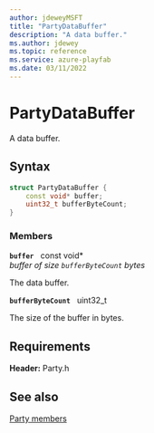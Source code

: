 ```yaml
---
author: jdeweyMSFT
title: "PartyDataBuffer"
description: "A data buffer."
ms.author: jdewey
ms.topic: reference
ms.service: azure-playfab
ms.date: 03/11/2022
---
```


# PartyDataBuffer  

A data buffer.  

## Syntax  
  
```cpp
struct PartyDataBuffer {  
    const void* buffer;  
    uint32_t bufferByteCount;  
}  
```
  
### Members  
  
**`buffer`** &nbsp; const void*  
*buffer of size `bufferByteCount` bytes*  
  
The data buffer.
  
**`bufferByteCount`** &nbsp; uint32_t  
  
The size of the buffer in bytes.
  
  
## Requirements  
  
**Header:** Party.h
  
## See also  
[Party members](../party_members.md)  

  
  
